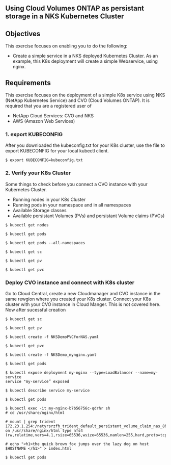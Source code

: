 ## Using Cloud Volumes ONTAP as persistant storage in a NKS Kubernetes Cluster

## Objectives
This exercise focuses on enabling you to do the following:
- Create a simple service in a NKS deployed Kubernetes Cluster. As an example, this K8s deployment will create a simple Webservice, using nginx.

## Requirements
This exercise focuses on the deployment of a simple K8s service using NKS (NetApp Kubernetes Service) and CVO (Cloud Volumes ONTAP). It is required that you are a registered user of
- NetApp Cloud Services: CVO and NKS
- AWS (Amazon Web Services)

### 1. export KUBECONFIG
After you downloaded the kubeconfig.txt for your K8s cluster, use the file to export KUBECONFIG for your local kubectl client.

```
$ export KUBECONFIG=kubeconfig.txt
```

### 2. Verify your K8s Cluster
Some things to check before you connect a CVO instance with your Kubernetes Cluster.
- Running nodes in your K8s Cluster
- Running pods in your namespace and in all namespaces
- Available Storage classes
- Available persistant Volumes (PVs) and persistant Volume claims (PVCs)

```
$ kubectl get nodes

$ kubectl get pods

$ kubectl get pods --all-namespaces

$ kubectl get sc

$ kubectl get pv

$ kubectl get pvc

```

### Deploy CVO instance and connect with K8s cluster
Go to Cloud Central, create a new Cloudmanager and CVO instance in the same rewgion where you created your K8s cluster. Connect your K8s cluster with your CVO instance in Cloud Manger. This is not covered here. Now after sucessful creation 

```
$ kubectl get sc

$ kubectl get pv

$ kubectl create -f NKSDemoPVCforNAS.yaml

$ kubectl get pvc

$ kubectl create -f NKSDemo_mynginx.yaml

$ kubectl get pods

$ kubectl expose deployment my-nginx --type=LoadBalancer --name=my-service
service "my-service” exposed

$ kubectl describe service my-service

$ kubectl get pods

$ kubectl exec -it my-nginx-b7b56756c-qdrhr sh
# cd /usr/share/nginx/html

# mount | grep trident
172.23.1.254:/netyrsrzfh_trident_default_persistent_volume_claim_nas_8b126 on /usr/share/nginx/html type nfs4 (rw,relatime,vers=4.1,rsize=65536,wsize=65536,namlen=255,hard,proto=tcp,timeo=600,retrans=2,sec=sys,clientaddr=172.23.1.226,local_lock=none,addr=172.23.1.254)

# echo "<h1>the quick brown fox jumps over the lazy dog on host $HOSTNAME </h1>" > index.html

$ kubectl get pods
```
